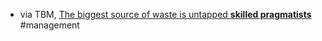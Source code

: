 - via TBM, [The biggest source of waste is untapped **skilled pragmatists**](https://cutlefish.substack.com/p/tbm-271-the-biggest-untapped-opportunity) #management